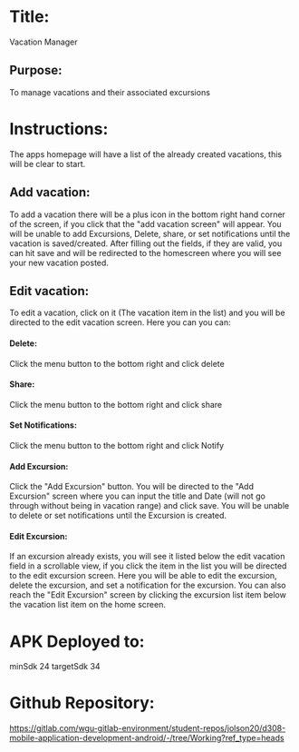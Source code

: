 # Title: 
Vacation Manager

## Purpose:
To manage vacations and their associated excursions

# Instructions:
The apps homepage will have a list of the already created vacations,
this will be clear to start.

## Add vacation: 
To add a vacation there will be a plus icon in the bottom
right hand corner of the screen, if you click that the "add vacation
screen" will appear. You will be unable to add Excursions, Delete, share, or set
notifications until the vacation is saved/created. After filling out the fields,
if they are valid, you can hit save and will be redirected to the homescreen 
where you will see your new vacation posted.

## Edit vacation:
To edit a vacation, click on it (The vacation item in the list) and you will be
directed to the edit vacation screen. Here you can you can:

#### Delete:
Click the menu button to the bottom right and click delete
#### Share:
Click the menu button to the bottom right and click share
#### Set Notifications:
Click the menu button to the bottom right and click Notify
#### Add Excursion:
Click the "Add Excursion" button. You will be directed to the "Add Excursion" screen where you can 
input the title and Date (will not go through without being in vacation range) and click save. You will
be unable to delete or set notifications until the Excursion is created.
#### Edit Excursion:
If an excursion already exists, you will see it listed below the edit vacation field in a scrollable
view, if you click the item in the list you will be directed to the edit excursion screen. Here you
will be able to edit the excursion, delete the excursion, and set a notification for the excursion. You
can also reach the "Edit Excursion" screen by clicking the excursion list item below the vacation list item
on the home screen.

# APK Deployed to:
minSdk 24
targetSdk 34

# Github Repository:
https://gitlab.com/wgu-gitlab-environment/student-repos/jolson20/d308-mobile-application-development-android/-/tree/Working?ref_type=heads